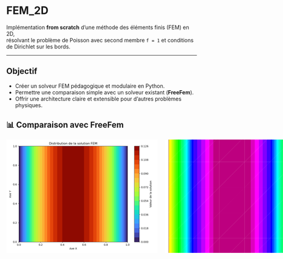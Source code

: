 # FEM_2D

Implémentation **from scratch** d’une méthode des éléments finis (FEM) en 2D,  
résolvant le problème de Poisson avec second membre `f = 1` et conditions de Dirichlet sur les bords.

---

## Objectif
- Créer un solveur FEM pédagogique et modulaire en Python.
- Permettre une comparaison simple avec un solveur existant (**FreeFem**).
- Offrir une architecture claire et extensible pour d’autres problèmes physiques.

## 📊 Comparaison avec FreeFem

<div style="display: flex; gap: 20px;">
  <img src="images/sol_python.png" alt="Résultat FEM 2D" width="400" height="300">
  <img src="images/sol_FreeFem.png" alt="Résultat FreeFem 2D" width="400" height="300">
</div>


